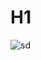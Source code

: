 # H1

<inject key="azureaduseremail" cloudname="AZURE" enableCopy="false" enableClickToPaste="false" defaultValue="default-value"/>

<inject key="azureaduseremail" cloudname="AZURE" enableCopy="false" enableClickToPaste="false" />

<question source="labguidepage0016LegMnhd" />

![sd](https://images.unsplash.com/photo-1575936123452-b67c3203c357?fm=jpg&q=60&w=3000&ixlib=rb-4.1.0&ixid=M3wxMjA3fDB8MHxzZWFyY2h8Mnx8aW1hZ2V8ZW58MHx8MHx8fDA=)